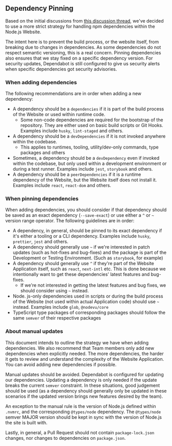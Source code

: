 ## Dependency Pinning

Based on the initial discussions from [this discussion thread](https://github.com/nodejs/nodejs.org/discussions/5491), we've decided to use a more strict strategy for handling npm dependencies within the Node.js Website.

The intent here is to prevent the build process, or the website itself, from breaking due to changes in dependencies. As some dependencies do not respect semantic versioning, this is a real concern. Pinning dependencies also ensures that we stay fixed on a specific dependency version. For security updates, Dependabot is still configured to give us security alerts when specific dependencies got security advisories.

### When adding dependencies

The following recommendations are in order when adding a new dependency:

- A dependency should be a `dependencies` if it is part of the build process of the Website or used within runtime code.
  - Some non-code dependencies are required for the bootstrap of the repository. They are either used on basic build scripts or Git Hooks. Examples include `husky`, `lint-staged` and others.
- A dependency should be a `devDependencies` if it is not invoked anywhere within the codebase.
  - This applies to runtimes, tooling, utility/dev-only commands, type packages and others
- Sometimes, a dependency should be a `devDependency` even if invoked within the codebase, but only used within a development environment or during a test runner. Examples include `jest`, `storybook` and others.
- A dependency should be a `peerDependencies` if it is a runtime dependency of the Website, but the Website itself does not install it. Examples include `react`, `react-dom` and others.

### When pinning dependencies

When adding dependencies, you should consider if that dependency should be saved as an exact dependency (`--save-exact`) or use either a `^` or `~` version range operator. The following guidelines are in order:

- A dependency, in general, should be pinned to its exact dependency if it's either a tooling or a CLI dependency. Examples include `husky`, `prettier`, `jest` and others.
- A dependency should generally use `~` if we're interested in patch updates (such as hot-fixes and bug-fixes) and the package is part of the Development or Testing Environment. (Such as `storybook`, for example)
- A dependency should generally use `^` if they're part of the Website Application itself, such as `react`, `next-intl` etc. This is done because we intentionally want to get these dependencies' latest features and bug-fixes.
  - If we're not interested in getting the latest features and bug fixes, we should consider using `~` instead.
- Node. js-only dependencies used in scripts or during the build process of the Website (not used within actual Application code) should use `~` instead. Examples include `glob`, `@nodevu/core`
- TypeScript type packages of corresponding packages should follow the same `semver` of their respective packages

### About manual updates

This document intends to outline the strategy we have when adding dependencies. We also recommend that Team members only add new dependencies when explicitly needed. The more dependencies, the harder it gets to review and understand the complexity of the Website Application. You can avoid adding new dependencies if possible.

Manual updates should be avoided. Dependabot is configured for updating our dependencies. Updating a dependency is only needed if the update breaks the current `semver` constraint. In these situations, good judgement should be used (as a dependency should generally only be updated in these scenarios if the updated version brings new features desired by the team).

An exception to the manual rule is the version of Node.js defined within `.nvmrc`, and the corresponding `@types/node` dependency. The `@types/node` semver MAJOR version should be kept in sync with the version of Node.js the site is built with.

Lastly, in general, a Pull Request should not contain `package-lock.json` changes, nor changes to dependencies on `package.json`.
